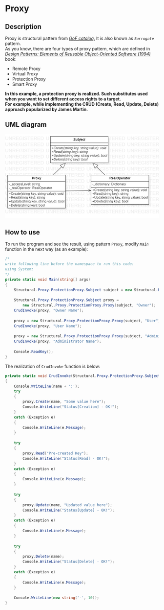 # Proxy
## Description
Proxy is structural pattern from [*GoF catalog.*](https://en.wikipedia.org/wiki/Design_Patterns#Patterns_by_typehttps://en.wikipedia.org/wiki/Design_Patterns#Patterns_by_type)
It is also known as *`Surrogate`* pattern.  
As you know, there are four types of proxy pattern, 
which are defined in [*Design Patterns: Elements of Reusable Object-Oriented Software (1994)*](https://en.wikipedia.org/wiki/Design_Patterns) book:

* Remote Proxy
* Virtual Proxy
* Protection Proxy
* Smart Proxy

**In this example, a protection proxy is realized. Such substitutes
used when you want to set different access rights to a target.  
For example, while implementing the CRUD (Create, Read, Update, Delete) approach popularized by James Martin.**

## UML diagram
![](../../images/UmlClassDiagramProtectionProxy.jpg)
## How to use
To run the program and see the result, using pattern `Proxy`, modify *`Main`* function in the next way (as an example):
```c#
/*
write following line before the namespace to run this code:
using System;
*/
private static void Main(string[] args)
{
    Structural.Proxy.ProtectionProxy.Subject subject = new Structural.Proxy.ProtectionProxy.RealOperator();

    Structural.Proxy.ProtectionProxy.Subject proxy =
        new Structural.Proxy.ProtectionProxy.Proxy(subject, "Owner");
    CrudInvoke(proxy, "Owner Name");

    proxy = new Structural.Proxy.ProtectionProxy.Proxy(subject, "User");
    CrudInvoke(proxy, "User Name");

    proxy = new Structural.Proxy.ProtectionProxy.Proxy(subject, "Administrator");
    CrudInvoke(proxy, "Administrator Name");

    Console.ReadKey();
}
```
The realization of `CrudInvoke` function is below:
```c#
private static void CrudInvoke(Structural.Proxy.ProtectionProxy.Subject proxy, string name)
{
    Console.WriteLine(name + ':');
    try
    {
        proxy.Create(name, "Some value here");
        Console.WriteLine("Status[Creation] - OK!");
    }
    catch (Exception e)
    {
        Console.WriteLine(e.Message);
    }

    try
    {
        proxy.Read("Pre-created Key");
        Console.WriteLine("Status[Read] - OK!");
    }
    catch (Exception e)
    {
        Console.WriteLine(e.Message);
    }

    try
    {
        proxy.Update(name, "Updated value here");
        Console.WriteLine("Status[Update] - OK!");
    }
    catch (Exception e)
    {
        Console.WriteLine(e.Message);
    }

    try
    {
        proxy.Delete(name);
        Console.WriteLine("Status[Delete] - OK!");
    }
    catch (Exception e)
    {
        Console.WriteLine(e.Message);
    }

    Console.WriteLine(new string('-', 10));
}
```